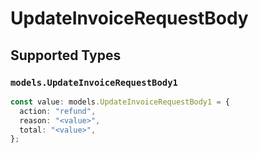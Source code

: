 # UpdateInvoiceRequestBody


## Supported Types

### `models.UpdateInvoiceRequestBody1`

```typescript
const value: models.UpdateInvoiceRequestBody1 = {
  action: "refund",
  reason: "<value>",
  total: "<value>",
};
```

